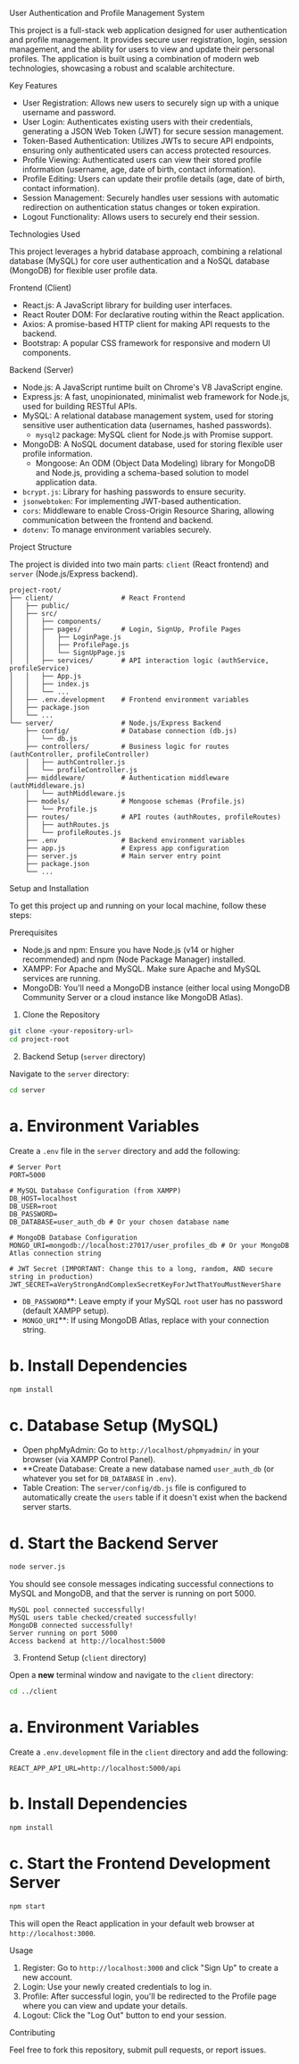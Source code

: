 

 User Authentication and Profile Management System

This project is a full-stack web application designed for user authentication and profile management. It provides secure user registration, login, session management, and the ability for users to view and update their personal profiles. The application is built using a combination of modern web technologies, showcasing a robust and scalable architecture.

 Key Features

* User Registration: Allows new users to securely sign up with a unique username and password.
* User Login: Authenticates existing users with their credentials, generating a JSON Web Token (JWT) for secure session management.
* Token-Based Authentication: Utilizes JWTs to secure API endpoints, ensuring only authenticated users can access protected resources.
* Profile Viewing: Authenticated users can view their stored profile information (username, age, date of birth, contact information).
* Profile Editing: Users can update their profile details (age, date of birth, contact information).
* Session Management: Securely handles user sessions with automatic redirection on authentication status changes or token expiration.
* Logout Functionality: Allows users to securely end their session.

 Technologies Used

This project leverages a hybrid database approach, combining a relational database (MySQL) for core user authentication and a NoSQL database (MongoDB) for flexible user profile data.

 Frontend (Client)

* React.js: A JavaScript library for building user interfaces.
* React Router DOM: For declarative routing within the React application.
* Axios: A promise-based HTTP client for making API requests to the backend.
* Bootstrap: A popular CSS framework for responsive and modern UI components.

 Backend (Server)

* Node.js: A JavaScript runtime built on Chrome's V8 JavaScript engine.
* Express.js: A fast, unopinionated, minimalist web framework for Node.js, used for building RESTful APIs.
* MySQL: A relational database management system, used for storing sensitive user authentication data (usernames, hashed passwords).
    * `mysql2` package: MySQL client for Node.js with Promise support.
* MongoDB: A NoSQL document database, used for storing flexible user profile information.
    * Mongoose: An ODM (Object Data Modeling) library for MongoDB and Node.js, providing a schema-based solution to model application data.
* `bcrypt.js`: Library for hashing passwords to ensure security.
* `jsonwebtoken`: For implementing JWT-based authentication.
* `cors`: Middleware to enable Cross-Origin Resource Sharing, allowing communication between the frontend and backend.
* `dotenv`: To manage environment variables securely.

 Project Structure

The project is divided into two main parts: `client` (React frontend) and `server` (Node.js/Express backend).

```
project-root/
├── client/                 # React Frontend
│   ├── public/
│   ├── src/
│   │   ├── components/
│   │   ├── pages/          # Login, SignUp, Profile Pages
│   │   │   ├── LoginPage.js
│   │   │   ├── ProfilePage.js
│   │   │   └── SignUpPage.js
│   │   ├── services/       # API interaction logic (authService, profileService)
│   │   ├── App.js
│   │   ├── index.js
│   │   └── ...
│   ├── .env.development    # Frontend environment variables
│   ├── package.json
│   └── ...
└── server/                 # Node.js/Express Backend
    ├── config/             # Database connection (db.js)
    │   └── db.js
    ├── controllers/        # Business logic for routes (authController, profileController)
    │   ├── authController.js
    │   └── profileController.js
    ├── middleware/         # Authentication middleware (authMiddleware.js)
    │   └── authMiddleware.js
    ├── models/             # Mongoose schemas (Profile.js)
    │   └── Profile.js
    ├── routes/             # API routes (authRoutes, profileRoutes)
    │   ├── authRoutes.js
    │   └── profileRoutes.js
    ├── .env                # Backend environment variables
    ├── app.js              # Express app configuration
    ├── server.js           # Main server entry point
    ├── package.json
    └── ...
```

 Setup and Installation

To get this project up and running on your local machine, follow these steps:

 Prerequisites

* Node.js and npm: Ensure you have Node.js (v14 or higher recommended) and npm (Node Package Manager) installed.
* XAMPP: For Apache and MySQL. Make sure Apache and MySQL services are running.
* MongoDB: You'll need a MongoDB instance (either local using MongoDB Community Server or a cloud instance like MongoDB Atlas).

 1. Clone the Repository

```bash
git clone <your-repository-url>
cd project-root
```

 2. Backend Setup (`server` directory)

Navigate to the `server` directory:

```bash
cd server
```

# a. Environment Variables

Create a `.env` file in the `server` directory and add the following:

```
# Server Port
PORT=5000

# MySQL Database Configuration (from XAMPP)
DB_HOST=localhost
DB_USER=root
DB_PASSWORD=
DB_DATABASE=user_auth_db # Or your chosen database name

# MongoDB Database Configuration
MONGO_URI=mongodb://localhost:27017/user_profiles_db # Or your MongoDB Atlas connection string

# JWT Secret (IMPORTANT: Change this to a long, random, AND secure string in production)
JWT_SECRET=aVeryStrongAndComplexSecretKeyForJwtThatYouMustNeverShare
```

* `DB_PASSWORD`**: Leave empty if your MySQL `root` user has no password (default XAMPP setup).
* `MONGO_URI`**: If using MongoDB Atlas, replace with your connection string.

# b. Install Dependencies

```bash
npm install
```

# c. Database Setup (MySQL)

* Open phpMyAdmin: Go to `http://localhost/phpmyadmin/` in your browser (via XAMPP Control Panel).
* **Create Database: Create a new database named `user_auth_db` (or whatever you set for `DB_DATABASE` in `.env`).
* Table Creation: The `server/config/db.js` file is configured to automatically create the `users` table if it doesn't exist when the backend server starts.

# d. Start the Backend Server

```bash
node server.js
```

You should see console messages indicating successful connections to MySQL and MongoDB, and that the server is running on port 5000.

```
MySQL pool connected successfully!
MySQL users table checked/created successfully!
MongoDB connected successfully!
Server running on port 5000
Access backend at http://localhost:5000
```

 3. Frontend Setup (`client` directory)

Open a **new** terminal window and navigate to the `client` directory:

```bash
cd ../client
```

# a. Environment Variables

Create a `.env.development` file in the `client` directory and add the following:

```
REACT_APP_API_URL=http://localhost:5000/api
```

# b. Install Dependencies

```bash
npm install
```

# c. Start the Frontend Development Server

```bash
npm start
```

This will open the React application in your default web browser at `http://localhost:3000`.

 Usage

1.  Register: Go to `http://localhost:3000` and click "Sign Up" to create a new account.
2.  Login: Use your newly created credentials to log in.
3.  Profile: After successful login, you'll be redirected to the Profile page where you can view and update your details.
4.  Logout: Click the "Log Out" button to end your session.

 Contributing

Feel free to fork this repository, submit pull requests, or report issues.
